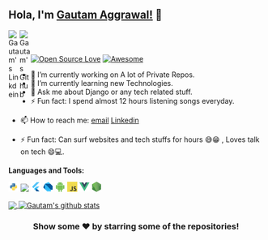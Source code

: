 ## Hola, I'm [Gautam Aggrawal!]() 👋

<a href="https://www.linkedin.com/in/gautamaggrawalmzn/">
  <img align="left" alt="Gautam's Linkdein" width="22px" src="https://cdn.jsdelivr.net/npm/simple-icons@v3/icons/linkedin.svg" />
</a>
<a href="https://github.com/Gautamaggrawal">
  <img align="left" alt="Gautam's Github" width="22px" src="https://cdn.jsdelivr.net/npm/simple-icons@v3/icons/github.svg" />
</a>

<br/>
<br/>

 [![Open Source Love](https://badges.frapsoft.com/os/v2/open-source.svg?v=103)](https://github.com/Gautamaggrawal) 
 [![Awesome](https://cdn.rawgit.com/sindresorhus/awesome/d7305f38d29fed78fa85652e3a63e154dd8e8829/media/badge.svg)](https://github.com/Gautamaggrawal)



- 🔭 I’m currently working on A lot of Private Repos.
- 🌱 I’m currently learning new Technologies.
- 💬 Ask me about Django or any tech related stuff.
- ⚡ Fun fact: I spend almost 12 hours listening songs everyday.

<!-- - 😄 Pronouns: ... -->
- 📫 How to reach me: [email](gautamaggrawalmzn@gmail.com)
   [Linkedin](https://www.linkedin.com/in/gautamaggrawalmzn/) 
<!-- - 😄 Pronouns: ... -->
- ⚡ Fun fact: Can surf websites and tech stuffs for hours 😅😁 , 
   Loves talk on tech 😄💻.



**Languages and Tools:**  

<code><img height="20" src="https://raw.githubusercontent.com/github/explore/80688e429a7d4ef2fca1e82350fe8e3517d3494d/topics/python/python.png"></code>
<code><img height="20" src="https://icongr.am/devicon/c-original.svg"></code>
<code><img height="20" src="https://raw.githubusercontent.com/github/explore/80688e429a7d4ef2fca1e82350fe8e3517d3494d/topics/flutter/flutter.png"></code>
<code><img height="20" src="https://raw.githubusercontent.com/github/explore/80688e429a7d4ef2fca1e82350fe8e3517d3494d/topics/dart/dart.png"></code>
<code><img height="20" src="https://raw.githubusercontent.com/github/explore/80688e429a7d4ef2fca1e82350fe8e3517d3494d/topics/android/android.png"></code>
<code><img height="20" src="https://raw.githubusercontent.com/github/explore/80688e429a7d4ef2fca1e82350fe8e3517d3494d/topics/javascript/javascript.png"></code>
<code><img height="20" src="https://raw.githubusercontent.com/github/explore/80688e429a7d4ef2fca1e82350fe8e3517d3494d/topics/vue/vue.png"></code>
<code><img height="20" src="https://raw.githubusercontent.com/github/explore/80688e429a7d4ef2fca1e82350fe8e3517d3494d/topics/nodejs/nodejs.png"></code>    


<a href="https://github.com/Gautamaggrawal">
  <img align="center" src="https://github-readme-stats.vercel.app/api/top-langs/?username=Gautamaggrawal&theme=dark" />
</a>
<a href="https://github.com/prkhrv">
 <img align="center" src="https://github-readme-stats.vercel.app/api?username=Gautamaggrawal&show_icons=true&theme=dracula&line_height=27" alt="Gautam's github stats"/>
</a>



<div align="center">

### Show some ❤️ by starring some of the repositories!

</div>
